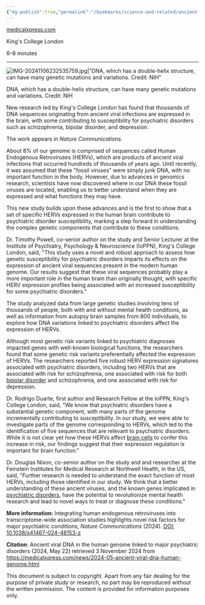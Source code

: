 ```yaml
---
{"dg-publish":true,"permalink":"/bookmarks/science-and-related/ancient-viral-dna-in-the-human-genome-linked-to-major-psychiatric-disorders/","tags":["body","brain","interesting","science","scientific"]}
---
```



[medicalxpress.com](https://medicalxpress.com/news/2024-05-ancient-viral-dna-human-genome.html)

King's College London

6–8 minutes

---

![IMG-20241106232535759.jpg|"DNA, which has a double-helix structure, can have many genetic mutations and variations. Credit: NIH"](/img/user/_resources/IMG-20241106232535759.jpg)

DNA, which has a double-helix structure, can have many genetic mutations and variations. Credit: NIH

New research led by King's College London has found that thousands of DNA sequences originating from ancient viral infections are expressed in the brain, with some contributing to susceptibility for psychiatric disorders such as schizophrenia, bipolar disorder, and depression.

The work appears in _Nature Communications_.

About 8% of our genome is comprised of sequences called Human Endogenous Retroviruses (HERVs), which are products of ancient viral infections that occurred hundreds of thousands of years ago. Until recently, it was assumed that these "fossil viruses" were simply junk DNA, with no important function in the body. However, due to advances in genomics research, scientists have now discovered where in our DNA these fossil viruses are located, enabling us to better understand when they are expressed and what functions they may have.

This new study builds upon these advances and is the first to show that a set of specific HERVs expressed in the human brain contribute to psychiatric disorder susceptibility, marking a step forward in understanding the complex genetic components that contribute to these conditions.

Dr. Timothy Powell, co-senior author on the study and Senior Lecturer at the Institute of Psychiatry, Psychology & Neuroscience (IoPPN), King's College London, said, "This study uses a novel and robust approach to assess how genetic susceptibility for psychiatric disorders imparts its effects on the expression of ancient viral sequences present in the modern human genome. Our results suggest that these viral sequences probably play a more important role in the human brain than originally thought, with specific HERV expression profiles being associated with an increased susceptibility for some psychiatric disorders."

The study analyzed data from large genetic studies involving tens of thousands of people, both with and without mental health conditions, as well as information from autopsy brain samples from 800 individuals, to explore how DNA variations linked to psychiatric disorders affect the expression of HERVs.

Although most genetic risk variants linked to psychiatric diagnoses impacted genes with well-known biological functions, the researchers found that some genetic risk variants preferentially affected the expression of HERVs. The researchers reported five robust HERV expression signatures associated with psychiatric disorders, including two HERVs that are associated with risk for schizophrenia, one associated with risk for both [bipolar disorder](https://medicalxpress.com/tags/bipolar+disorder/) and schizophrenia, and one associated with risk for depression.

Dr. Rodrigo Duarte, first author and Research Fellow at the IoPPN, King's College London, said, "We know that psychiatric disorders have a substantial genetic component, with many parts of the genome incrementally contributing to susceptibility. In our study, we were able to investigate parts of the genome corresponding to HERVs, which led to the identification of five sequences that are relevant to psychiatric disorders. While it is not clear yet how these HERVs affect [brain cells](https://medicalxpress.com/tags/brain+cells/) to confer this increase in risk, our findings suggest that their expression regulation is important for brain function."

Dr. Douglas Nixon, co-senior author on the study and and researcher at the Feinstein Institutes for Medical Research at Northwell Health, in the US, said, "Further research is needed to understand the exact function of most HERVs, including those identified in our study. We think that a better understanding of these ancient viruses, and the known genes implicated in [psychiatric disorders](https://medicalxpress.com/tags/psychiatric+disorders/), have the potential to revolutionize mental health research and lead to novel ways to treat or diagnose these conditions."

**More information:** Integrating human endogenous retroviruses into transcriptome-wide association studies highlights novel risk factors for major psychiatric conditions, _Nature Communications_ (2024). [DOI: 10.1038/s41467-024-48153-z](https://dx.doi.org/10.1038/s41467-024-48153-z)

**Citation**: Ancient viral DNA in the human genome linked to major psychiatric disorders (2024, May 22) retrieved 3 November 2024 from https://medicalxpress.com/news/2024-05-ancient-viral-dna-human-genome.html

This document is subject to copyright. Apart from any fair dealing for the purpose of private study or research, no part may be reproduced without the written permission. The content is provided for information purposes only.
